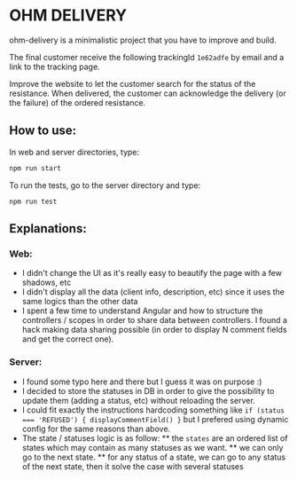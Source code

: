 
# OHM DELIVERY
ohm-delivery is a minimalistic project that you have to improve and build.

The final customer receive the following trackingId `1e62adfe` by email and a link to the tracking page.

Improve the website to let the customer search for the status of the resistance. When delivered, the customer can acknowledge the delivery (or the failure) of the ordered resistance.


## How to use:
In web and server directories, type:
```bash
npm run start
```

To run the tests, go to the server directory and type:
```
npm run test
```

## Explanations:

### Web:
* I didn't change the UI as it's really easy to beautify the page with a few shadows, etc
* I didn't display all the data (client info, description, etc) since it uses the same logics than the other data
* I spent a few time to understand Angular and how to structure the controllers / scopes in order to share data between controllers. I found a hack making data sharing possible (in order to display N comment fields and get the correct one).

### Server:
* I found some typo here and there but I guess it was on purpose :)
* I decided to store the statuses in DB in order to give the possibility to update them (adding a status, etc) without reloading the server.
* I could fit exactly the instructions hardcoding something like `if (status === 'REFUSED') { displayCommentField() }` but I prefered using dynamic config for the same reasons than above.
* The state / statuses logic is as follow:
** the `states` are an ordered list of states which may contain as many statuses as we want.
** we can only go to the next state.
** for any status of a state, we can go to any status of the next state, then it solve the case with several statuses
